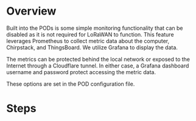 # **Overview**

Built into the PODs is some simple monitoring functionality that can be disabled as it is not required for LoRaWAN to function. This feature leverages Prometheus to collect metric data about the computer, Chirpstack, and ThingsBoard. We utilize Grafana to display the data.

The metrics can be protected behind the local network or exposed to the Internet through a Cloudflare tunnel. In either case, a Grafana dashboard username and password protect accessing the metric data.

These options are set in the POD configuration file.

# **Steps**

